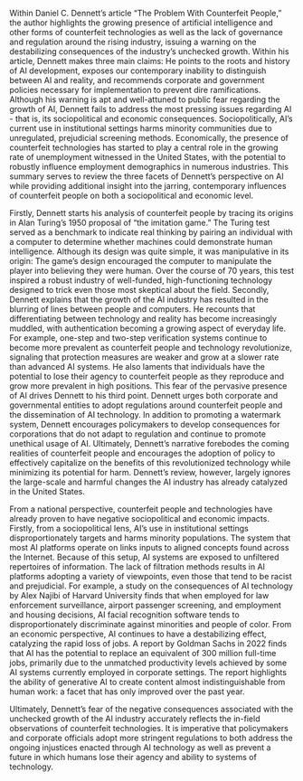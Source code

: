 Within Daniel C. Dennett’s article “The Problem With Counterfeit People,” the author highlights the growing presence of artificial intelligence and other forms of counterfeit technologies as well as the lack of governance and regulation around the rising industry, issuing a warning on the destabilizing consequences of the industry’s unchecked growth. Within his article, Dennett makes three main claims: He points to the roots and history of AI development, exposes our contemporary inability to distinguish between AI and reality, and recommends corporate and government policies necessary for implementation to prevent dire ramifications. Although his warning is apt and well-attuned to public fear regarding the growth of AI, Dennett fails to address the most pressing issues regarding AI - that is, its sociopolitical and economic consequences. Sociopolitically, AI’s current use in institutional settings harms minority communities due to unregulated, prejudicial screening methods. Economically, the presence of counterfeit technologies has started to play a central role in the growing rate of unemployment witnessed in the United States, with the potential to robustly influence employment demographics in numerous industries. This summary serves to review the three facets of Dennett’s perspective on AI while providing additional insight into the jarring, contemporary influences of counterfeit people on both a sociopolitical and economic level. 


Firstly, Dennett starts his analysis of counterfeit people by tracing its origins in Alan Turing’s 1950 proposal of “the imitation game.” The Turing test served as a benchmark to indicate real thinking by pairing an individual with a computer to determine whether machines could demonstrate human intelligence. Although its design was quite simple, it was manipulative in its origin: The game’s design encouraged the computer to manipulate the player into believing they were human. Over the course of 70 years, this test inspired a robust industry of well-funded, high-functioning technology designed to trick even those most skeptical about the field. Secondly, Dennett explains that the growth of the AI industry has resulted in the blurring of lines between people and computers. He recounts that differentiating between technology and reality has become increasingly muddled, with authentication becoming a growing aspect of everyday life. For example, one-step and two-step verification systems continue to become more prevalent as counterfeit people and technology revolutionize, signaling that protection measures are weaker and grow at a slower rate than advanced AI systems. He also laments that individuals have the potential to lose their agency to counterfeit people as they reproduce and grow more prevalent in high positions. This fear of the pervasive presence of AI drives Dennett to his third point. Dennett urges both corporate and governmental entities to adopt regulations around counterfeit people and the dissemination of AI technology. In addition to promoting a watermark system, Dennett encourages policymakers to develop consequences for corporations that do not adapt to regulation and continue to promote unethical usage of AI. Ultimately, Dennett’s narrative forebodes the coming realities of counterfeit people and encourages the adoption of policy to effectively capitalize on the benefits of this revolutionized technology while minimizing its potential for harm. Dennett’s review, however, largely ignores the large-scale and harmful changes the AI industry has already catalyzed in the United States.


From a national perspective, counterfeit people and technologies have already proven to have negative sociopolitical and economic impacts. Firstly, from a sociopolitical lens, AI’s use in institutional settings disproportionately targets and harms minority populations. The system that most AI platforms operate on links inputs to aligned concepts found across the Internet. Because of this setup, AI systems are exposed to unfiltered repertoires of information. The lack of filtration methods results in AI platforms adopting a variety of viewpoints, even those that tend to be racist and prejudicial. For example, a study on the consequences of AI technology by Alex Najibi of Harvard University finds that when employed for law enforcement surveillance, airport passenger screening, and employment and housing decisions, AI facial recognition software tends to disproportionately discriminate against minorities and people of color. From an economic perspective, AI continues to have a destabilizing effect, catalyzing the rapid loss of jobs. A report by Goldman Sachs in 2022 finds that AI has the potential to replace an equivalent of 300 million full-time jobs, primarily due to the unmatched productivity levels achieved by some AI systems currently employed in corporate settings. The report highlights the ability of generative AI to create content almost indistinguishable from human work: a facet that has only improved over the past year. 


Ultimately, Dennett’s fear of the negative consequences associated with the unchecked growth of the AI industry accurately reflects the in-field observations of counterfeit technologies. It is imperative that policymakers and corporate officials adopt more stringent regulations to both address the ongoing injustices enacted through AI technology as well as prevent a future in which humans lose their agency and ability to systems of technology.

